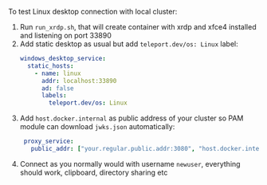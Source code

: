 To test Linux desktop connection with local cluster:

1. Run `run_xrdp.sh`, that will create container with xrdp and xfce4 installed and listening on port 33890
2. Add static desktop as usual but add `teleport.dev/os: Linux` label:
    ```yaml
    windows_desktop_service:
      static_hosts:
        - name: linux
          addr: localhost:33890
          ad: false
          labels:
            teleport.dev/os: Linux
    ```
3. Add `host.docker.internal` as public address of your cluster so PAM module can download `jwks.json` automatically:
   ```yaml
    proxy_service:
      public_addr: ["your.regular.public.addr:3080", "host.docker.internal:3080"]
    ```
4. Connect as you normally would with username `newuser`, everything should work, clipboard, directory sharing etc